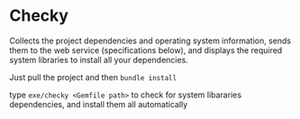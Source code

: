 # Checky

Collects the project dependencies and operating system information, sends them to
the web service (specifications below), and displays the required system libraries to
install all your dependencies.

Just pull the project and then `bundle install`

type `exe/checky <Gemfile path>` to check for system libararies dependencies,
and install them all automatically
